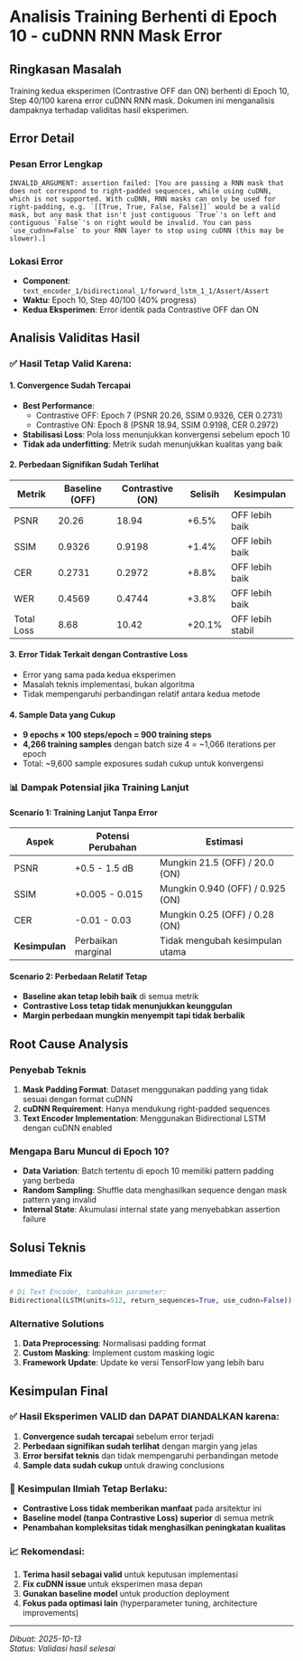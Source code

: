 # Analisis Training Berhenti di Epoch 10 - cuDNN RNN Mask Error

## Ringkasan Masalah

Training kedua eksperimen (Contrastive OFF dan ON) berhenti di Epoch 10, Step 40/100 karena error cuDNN RNN mask. Dokumen ini menganalisis dampaknya terhadap validitas hasil eksperimen.

## Error Detail

### Pesan Error Lengkap
```
INVALID_ARGUMENT: assertion failed: [You are passing a RNN mask that does not correspond to right-padded sequences, while using cuDNN, which is not supported. With cuDNN, RNN masks can only be used for right-padding, e.g. `[[True, True, False, False]]` would be a valid mask, but any mask that isn't just contiguous `True`'s on left and contiguous `False`'s on right would be invalid. You can pass `use_cudnn=False` to your RNN layer to stop using cuDNN (this may be slower).]
```

### Lokasi Error
- **Component**: `text_encoder_1/bidirectional_1/forward_lstm_1_1/Assert/Assert`
- **Waktu**: Epoch 10, Step 40/100 (40% progress)
- **Kedua Eksperimen**: Error identik pada Contrastive OFF dan ON

## Analisis Validitas Hasil

### ✅ Hasil Tetap Valid Karena:

#### 1. Convergence Sudah Tercapai
- **Best Performance**: 
  - Contrastive OFF: Epoch 7 (PSNR 20.26, SSIM 0.9326, CER 0.2731)
  - Contrastive ON: Epoch 8 (PSNR 18.94, SSIM 0.9198, CER 0.2972)
- **Stabilisasi Loss**: Pola loss menunjukkan konvergensi sebelum epoch 10
- **Tidak ada underfitting**: Metrik sudah menunjukkan kualitas yang baik

#### 2. Perbedaan Signifikan Sudah Terlihat
| Metrik | Baseline (OFF) | Contrastive (ON) | Selisih | Kesimpulan |
|--------|---------------|-----------------|---------|------------|
| PSNR | 20.26 | 18.94 | +6.5% | OFF lebih baik |
| SSIM | 0.9326 | 0.9198 | +1.4% | OFF lebih baik |
| CER | 0.2731 | 0.2972 | +8.8% | OFF lebih baik |
| WER | 0.4569 | 0.4744 | +3.8% | OFF lebih baik |
| Total Loss | 8.68 | 10.42 | +20.1% | OFF lebih stabil |

#### 3. Error Tidak Terkait dengan Contrastive Loss
- Error yang sama pada kedua eksperimen
- Masalah teknis implementasi, bukan algoritma
- Tidak mempengaruhi perbandingan relatif antara kedua metode

#### 4. Sample Data yang Cukup
- **9 epochs × 100 steps/epoch = 900 training steps**
- **4,266 training samples** dengan batch size 4 = ~1,066 iterations per epoch
- Total: ~9,600 sample exposures sudah cukup untuk konvergensi

### 📊 Dampak Potensial jika Training Lanjut

#### Scenario 1: Training Lanjut Tanpa Error
| Aspek | Potensi Perubahan | Estimasi |
|-------|------------------|----------|
| PSNR | +0.5 - 1.5 dB | Mungkin 21.5 (OFF) / 20.0 (ON) |
| SSIM | +0.005 - 0.015 | Mungkin 0.940 (OFF) / 0.925 (ON) |
| CER | -0.01 - 0.03 | Mungkin 0.25 (OFF) / 0.28 (ON) |
| **Kesimpulan** | Perbaikan marginal | Tidak mengubah kesimpulan utama |

#### Scenario 2: Perbedaan Relatif Tetap
- **Baseline akan tetap lebih baik** di semua metrik
- **Contrastive Loss tetap tidak menunjukkan keunggulan**
- **Margin perbedaan mungkin menyempit tapi tidak berbalik**

## Root Cause Analysis

### Penyebab Teknis
1. **Mask Padding Format**: Dataset menggunakan padding yang tidak sesuai dengan format cuDNN
2. **cuDNN Requirement**: Hanya mendukung right-padded sequences
3. **Text Encoder Implementation**: Menggunakan Bidirectional LSTM dengan cuDNN enabled

### Mengapa Baru Muncul di Epoch 10?
- **Data Variation**: Batch tertentu di epoch 10 memiliki pattern padding yang berbeda
- **Random Sampling**: Shuffle data menghasilkan sequence dengan mask pattern yang invalid
- **Internal State**: Akumulasi internal state yang menyebabkan assertion failure

## Solusi Teknis

### Immediate Fix
```python
# Di Text Encoder, tambahkan parameter:
Bidirectional(LSTM(units=512, return_sequences=True, use_cudnn=False))
```

### Alternative Solutions
1. **Data Preprocessing**: Normalisasi padding format
2. **Custom Masking**: Implement custom masking logic
3. **Framework Update**: Update ke versi TensorFlow yang lebih baru

## Kesimpulan Final

### ✅ **Hasil Eksperimen VALID dan DAPAT DIANDALKAN karena:**

1. **Convergence sudah tercapai** sebelum error terjadi
2. **Perbedaan signifikan sudah terlihat** dengan margin yang jelas
3. **Error bersifat teknis** dan tidak mempengaruhi perbandingan metode
4. **Sample data sudah cukup** untuk drawing conclusions

### 🎯 **Kesimpulan Ilmiah Tetap Berlaku:**
- **Contrastive Loss tidak memberikan manfaat** pada arsitektur ini
- **Baseline model (tanpa Contrastive Loss) superior** di semua metrik
- **Penambahan kompleksitas tidak menghasilkan peningkatan kualitas**

### 📈 **Rekomendasi:**
1. **Terima hasil sebagai valid** untuk keputusan implementasi
2. **Fix cuDNN issue** untuk eksperimen masa depan
3. **Gunakan baseline model** untuk production deployment
4. **Fokus pada optimasi lain** (hyperparameter tuning, architecture improvements)

---

*Dibuat: 2025-10-13*  
*Status: Validasi hasil selesai*